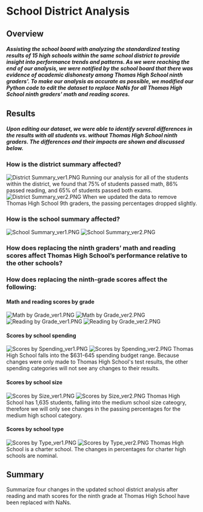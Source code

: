 # School District Analysis
## Overview
##### Assisting the school board with analyzing the standardized testing results of 15 high schools within the same school district to provide insight into performance trends and patterns. As we were reaching the end of our analysis, we were notified by the school board that there was evidence of academic dishonesty among Thomas High School ninth graders'. To make our analysis as accurate as possible, we modified our Python code to edit the dataset to replace NaNs for all Thomas High School ninth graders' math and reading scores.
## Results
##### Upon editing our dataset, we were able to identify several differences in the results with all students vs. without Thomas High School ninth graders. The differences and their impacts are shown and discussed below. 

### How is the district summary affected?
![District Summary_ver1.PNG](https://github.com/carinaediaz/school_district_analysis/blob/main/Analysis/District%20Summary_ver1.PNG)
Running our analysis for all of the students within the district, we found that 75% of students passed math, 86% passed reading, and 65% of students passed both exams. 
![District Summary_ver2.PNG](https://github.com/carinaediaz/school_district_analysis/blob/main/Analysis/District%20Summary_ver2.PNG)
When we updated the data to remove Thomas High School 9th graders, the passing percentages dropped slightly.

### How is the school summary affected?
![School Summary_ver1.PNG](https://github.com/carinaediaz/school_district_analysis/blob/main/Analysis/School%20Summary_ver1.PNG)
![School Summary_ver2.PNG](https://github.com/carinaediaz/school_district_analysis/blob/main/Analysis/School%20Summary_ver2.PNG)

### How does replacing the ninth graders’ math and reading scores affect Thomas High School’s performance relative to the other schools?

### How does replacing the ninth-grade scores affect the following:
#### Math and reading scores by grade
![Math by Grade_ver1.PNG](https://github.com/carinaediaz/school_district_analysis/blob/main/Analysis/Math%20by%20Grade_ver1.PNG)
![Math by Grade_ver2.PNG](https://github.com/carinaediaz/school_district_analysis/blob/main/Analysis/Math%20by%20Grade_ver2.PNG)
![Reading by Grade_ver1.PNG](https://github.com/carinaediaz/school_district_analysis/blob/main/Analysis/Reading%20by%20Grade_ver1.PNG)
![Reading by Grade_ver2.PNG](https://github.com/carinaediaz/school_district_analysis/blob/main/Analysis/Reading%20by%20Grade_ver2.PNG)

#### Scores by school spending
![Scores by Spending_ver1.PNG](https://github.com/carinaediaz/school_district_analysis/blob/main/Analysis/Scores%20by%20Spending_ver1.PNG)
![Scores by Spending_ver2.PNG](https://github.com/carinaediaz/school_district_analysis/blob/main/Analysis/Scores%20by%20Spending_ver2.PNG)
Thomas High School falls into the $631-645 spending budget range. Because changes were only made to Thomas High School's test results, the other spending categories will not see any changes to their results. 

#### Scores by school size
![Scores by Size_ver1.PNG](https://github.com/carinaediaz/school_district_analysis/blob/main/Analysis/Scores%20by%20Size_ver1.PNG)
![Scores by Size_ver2.PNG](https://github.com/carinaediaz/school_district_analysis/blob/main/Analysis/Scores%20by%20Size_ver2.PNG)
Thomas High School has 1,635 students, falling into the medium school size cateogry, therefore we will only see changes in the passing percentages for the medium high school category. 

#### Scores by school type
![Scores by Type_ver1.PNG](https://github.com/carinaediaz/school_district_analysis/blob/main/Analysis/Scores%20by%20Type_ver1.PNG)
![Scores by Type_ver2.PNG](https://github.com/carinaediaz/school_district_analysis/blob/main/Analysis/Scores%20by%20Type_ver2.PNG)
Thomas High School is a charter school. The changes in percentages for charter high schools are nominal. 

## Summary
Summarize four changes in the updated school district analysis after reading and math scores for the ninth grade at Thomas High School have been replaced with NaNs.
